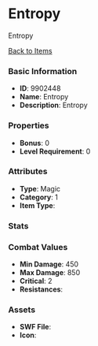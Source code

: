 # Entropy

Entropy

[Back to Items](../items.md)

### Basic Information

- **ID**: 9902448
- **Name**: Entropy
- **Description**: Entropy

### Properties

- **Bonus**: 0
- **Level Requirement**: 0

### Attributes

- **Type**: Magic
- **Category**: 1
- **Item Type**: 

### Stats


### Combat Values

- **Min Damage**: 450
- **Max Damage**: 850
- **Critical**: 2
- **Resistances**: 

### Assets

- **SWF File**: 
- **Icon**: 

